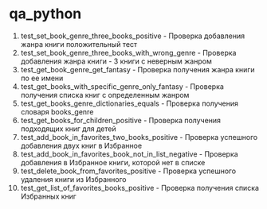 # qa_python

1. test_set_book_genre_three_books_positive - Проверка добавления жанра книги  положительный тест
2. test_set_book_genre_three_books_with_wrong_genre - Проверка добавления жанра книги - 3 книги с неверным жанром
3. test_get_book_genre_get_fantasy - Проверка получения жанра книги по ее имени
4. test_get_books_with_specific_genre_only_fantasy - Проверка получения списка книг с определенным жанром
5. test_get_books_genre_dictionaries_equals - Проверка получения словаря books_genre
6. test_get_books_for_children_positive - Проверка получения подходящих книг для детей
7. test_add_book_in_favorites_two_books_positive - Проверка успешного добавления двух книг в Избранное
8. test_add_book_in_favorites_book_not_in_list_negative - Проверка добавления в Избранное книги, которой нет в списке
9. test_delete_book_from_favorites_positive - Проверка успешного удаления книги из Избранного
10. test_get_list_of_favorites_books_positive - Проверка получения списка Избранных книг